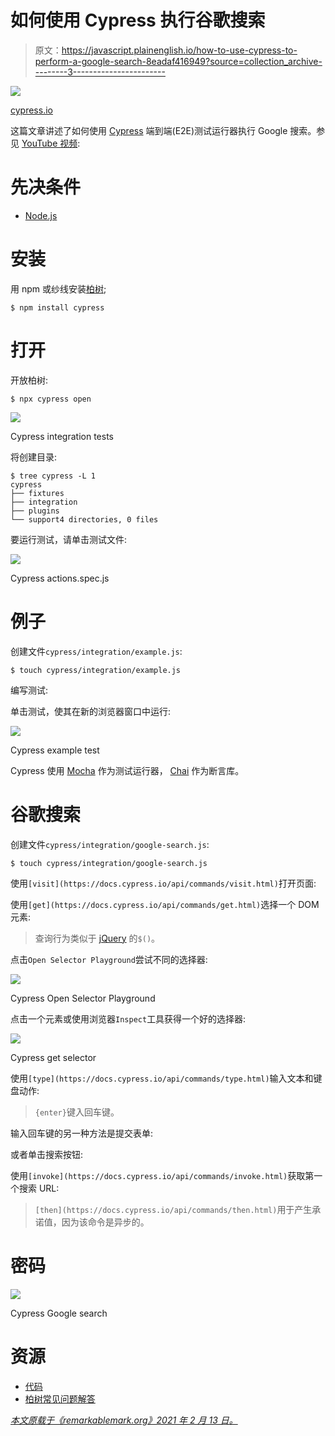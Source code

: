# 如何使用 Cypress 执行谷歌搜索

> 原文：<https://javascript.plainenglish.io/how-to-use-cypress-to-perform-a-google-search-8eadaf416949?source=collection_archive---------3----------------------->

![](img/0d4a03673d98a338ee01e4267b8595a8.png)

[cypress.io](https://b.remarkabl.org/cypress)

这篇文章讲述了如何使用 [Cypress](https://b.remarkabl.org/cypress) 端到端(E2E)测试运行器执行 Google 搜索。参见 [YouTube 视频](https://b.remarkabl.org/3b7vq1Q):

# 先决条件

*   [Node.js](https://b.remarkabl.org/nodejs-site)

# 安装

用 npm 或纱线安装[柏树](https://www.npmjs.com/package/cypress);

```
$ npm install cypress
```

# 打开

开放柏树:

```
$ npx cypress open
```

![](img/c6a863b772df10423f1779b5dee66d45.png)

Cypress integration tests

将创建目录:

```
$ tree cypress -L 1
cypress
├── fixtures
├── integration
├── plugins
└── support4 directories, 0 files
```

要运行测试，请单击测试文件:

![](img/66c6f855a8d88f5692e50ecfc892a1b0.png)

Cypress actions.spec.js

# 例子

创建文件`cypress/integration/example.js`:

```
$ touch cypress/integration/example.js
```

编写测试:

单击测试，使其在新的浏览器窗口中运行:

![](img/b9e219edc348549db8643220049e6ebf.png)

Cypress example test

Cypress 使用 [Mocha](https://mochajs.org/) 作为测试运行器， [Chai](https://www.chaijs.com/) 作为断言库。

# 谷歌搜索

创建文件`cypress/integration/google-search.js`:

```
$ touch cypress/integration/google-search.js
```

使用`[visit](https://docs.cypress.io/api/commands/visit.html)`打开页面:

使用`[get](https://docs.cypress.io/api/commands/get.html)`选择一个 DOM 元素:

> 查询行为类似于 [jQuery](https://jquery.com/) 的`$()`。

点击`Open Selector Playground`尝试不同的选择器:

![](img/3fdf5ec0fc7dcafc672e30002dc496e1.png)

Cypress Open Selector Playground

点击一个元素或使用浏览器`Inspect`工具获得一个好的选择器:

![](img/5249282d8847fc377e73c976b7f20cbe.png)

Cypress get selector

使用`[type](https://docs.cypress.io/api/commands/type.html)`输入文本和键盘动作:

> `{enter}`键入回车键。

输入回车键的另一种方法是提交表单:

或者单击搜索按钮:

使用`[invoke](https://docs.cypress.io/api/commands/invoke.html)`获取第一个搜索 URL:

> `[then](https://docs.cypress.io/api/commands/then.html)`用于产生承诺值，因为该命令是异步的。

# 密码

![](img/3f05a34992cbd1b7ed9ae9333a7b5eac.png)

Cypress Google search

# 资源

*   [代码](https://b.remarkabl.org/37901uU)
*   [柏树常见问题解答](https://docs.cypress.io/faq/questions/using-cypress-faq.html)

*[本文原载于《remarkablemark.org》2021 年 2 月 13 日。](https://b.remarkabl.org/3doyeL9)*